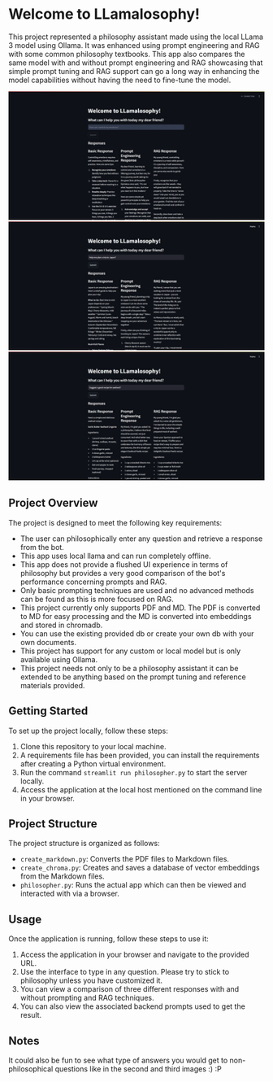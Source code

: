 # Welcome to LLamalosophy!

This project represented a philosophy assistant made using the local LLama 3 model using Ollama. It was enhanced using prompt engineering and RAG with some common philosophy textbooks. This app also compares the same model with and without prompt engineering and RAG showcasing that simple prompt tuning and RAG support can go a long way in enhancing the model capabilities without having the need to fine-tune the model.

![Alt text](Sample.jpeg)
![Alt text](Sample1.jpeg)
![Alt text](Sample2.jpeg)

## Project Overview

The project is designed to meet the following key requirements:

- The user can philosophically enter any question and retrieve a response from the bot.
- This app uses local llama and can run completely offline.
- This app does not provide a flushed UI experience in terms of philosophy but provides a very good comparison of the bot's performance concerning prompts and RAG.
- Only basic prompting techniques are used and no advanced methods can be found as this is more focused on RAG.
- This project currently only supports PDF and MD. The PDF is converted to MD for easy processing and the MD is converted into embeddings and stored in chromadb.
- You can use the existing provided db or create your own db with your own documents.
- This project has support for any custom or local model but is only available using Ollama.
- This project needs not only to be a philosophy assistant it can be extended to be anything based on the prompt tuning and reference materials provided.

## Getting Started

To set up the project locally, follow these steps:

1. Clone this repository to your local machine.
2. A requirements file has been provided, you can install the requirements after creating a Python virtual environment.
3. Run the command `streamlit run philosopher.py` to start the server locally.
4. Access the application at the local host mentioned on the command line in your browser.

## Project Structure

The project structure is organized as follows:

- `create_markdown.py`: Converts the PDF files to Markdown files.
- `create_chroma.py`: Creates and saves a database of vector embeddings from the Markdown files.
- `philosopher.py`: Runs the actual app which can then be viewed and interacted with via a browser.

## Usage

Once the application is running, follow these steps to use it:

1. Access the application in your browser and navigate to the provided URL.
2. Use the interface to type in any question. Please try to stick to philosophy unless you have customized it.
3. You can view a comparison of three different responses with and without prompting and RAG techniques.
4. You can also view the associated backend prompts used to get the result.

## Notes
It could also be fun to see what type of answers you would get to non-philosophical questions like in the second and third images :) :P

